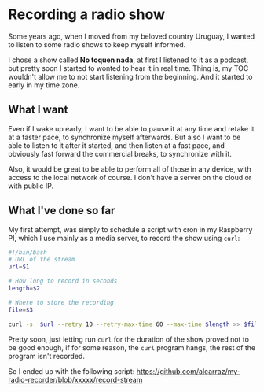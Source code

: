 # Recording a radio show
Some years ago, when I moved from my beloved country Uruguay, I wanted to listen to some radio shows to keep myself informed.

I chose a show called **No toquen nada**, at first I listened to it as a podcast, but pretty soon I started to wonted to hear it in real time. Thing is, my TOC wouldn't allow me to not start listening from the beginning. And it started to early in my time zone.

## What I want
Even if I wake up early, I want to be able to pause it at any time and retake it at a faster pace, to synchronize myself afterwards. But also I want to be able to listen to it after it started, and then listen at a fast pace, and obviously fast forward the commercial breaks, to synchronize with it.

Also, it would be great to be able to perform all of those in any device, with access to the local network of course. I don't have a server on the cloud or with public IP.

## What I've done so far

My first attempt, was simply to schedule a script with cron in my Raspberry PI, which I use mainly as a media server, to record the show using `curl`:

```bash
#!/bin/bash
# URL of the stream
url=$1

# How long to record in seconds
length=$2

# Where to store the recording
file=$3

curl -s  $url --retry 10 --retry-max-time 60 --max-time $length >> $file 
```

Pretty soon, just letting run `curl` for the duration of the show proved not to be good enough, if for some reason, the `curl` program hangs, the rest of the program isn't recorded.

So I ended up with the following script: 
https://github.com/alcarraz/my-radio-recorder/blob/xxxxx/record-stream